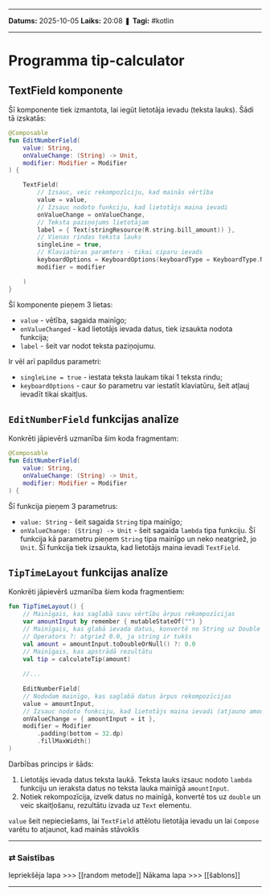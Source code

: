 ___

**Datums:** 2025-10-05
**Laiks:** 20:08
❚ **Tagi:** #kotlin 

---
# Programma tip-calculator

## TextField komponente

Šī komponente tiek izmantota, lai iegūt lietotāja ievadu (teksta lauks). Šādi tā izskatās:

```kotlin
@Composable
fun EditNumberField(
    value: String,
    onValueChange: (String) -> Unit,
    modifier: Modifier = Modifier
) {

    TextField(
        // Izsauc, veic rekompozīciju, kad mainās vērtība
        value = value,
        // Izsauc nodoto funkciju, kad lietotājs maina ievadi
        onValueChange = onValueChange,
        // Teksta paziņojums lietotājam
        label = { Text(stringResource(R.string.bill_amount)) },
        // Vienas rindas teksta lauks
        singleLine = true,
        // Klaviatūras paramters - tikai ciparu ievads
        keyboardOptions = KeyboardOptions(keyboardType = KeyboardType.Number),
        modifier = modifier

    )
}
```

Šī komponente pieņem 3 lietas:

- `value` - vētība, sagaida mainīgo;
- `onValueChanged` - kad lietotājs ievada datus, tiek izsaukta nodota funkcija;
- `label` - šeit var nodot teksta paziņojumu.

Ir vēl arī papildus parametri:

- `singleLine = true` - iestata teksta laukam tikai 1 teksta rindu;
- `keyboardOptions` - caur šo parametru var iestatīt klaviatūru, šeit atļauj ievadīt tikai skaitļus.

## `EditNumberField` funkcijas analīze

Konkrēti jāpievērš uzmanība šim koda fragmentam:

```kotlin
@Composable
fun EditNumberField(
    value: String,
    onValueChange: (String) -> Unit,
    modifier: Modifier = Modifier
) {
```

Šī funkcija pieņem 3 parametrus:

- `value: String` - šeit sagaida `String` tipa mainīgo;
- `onValueChange: (String) -> Unit` - šeit sagaida `lambda` tipa funkciju. Šī funkcija kā parametru pieņem `String` tipa mainīgo un neko neatgriež, jo `Unit`. Šī funkcija tiek izsaukta, kad lietotājs maina ievadi `TextField`.

## `TipTimeLayout` funkcijas analīze

Konkrēti jāpievērš uzmanība šiem koda fragmentiem:

```kotlin
fun TipTimeLayout() {  
    // Mainīgais, kas saglabā savu vērtību ārpus rekompozīcijas  
    var amountInput by remember { mutableStateOf("") }  
    // Mainīgais, kas glabā ievada datus, konvertē no String uz Double  
    // Operators ?: atgriež 0.0, ja string ir tukšs    
    val amount = amountInput.toDoubleOrNull() ?: 0.0  
    // Mainīgais, kas apstrādā rezultātu  
    val tip = calculateTip(amount)
    
    //...
    
    EditNumberField(  
    // Nododam mainīgo, kas saglabā datus ārpus rekompozīcijas  
    value = amountInput,  
    // Izsauc nodoto funkciju, kad lietotājs maina ievadi (atjauno amountInput)  
    onValueChange = { amountInput = it },  
    modifier = Modifier  
        .padding(bottom = 32.dp)  
        .fillMaxWidth()  
)
```

Darbības princips ir šāds:

1. Lietotājs ievada datus teksta laukā. Teksta lauks izsauc nodoto `lambda` funkciju un ieraksta datus no teksta lauka mainīgā `amountInput`.
2. Notiek rekompozīcija, izvelk datus no mainīgā, konvertē tos uz `double` un veic skaitļošanu, rezultātu izvada uz `Text` elementu.

`value` šeit nepieciešams, lai `TextField` attēlotu lietotāja ievadu un lai `Compose` varētu to atjaunot, kad mainās stāvoklis

---
### ⇄ Saistības

Iepriekšēja lapa >>> [[random metode]]
Nākama lapa >>> [[šablons]]

---